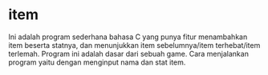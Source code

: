 # item
Ini adalah program sederhana bahasa C yang punya fitur menambahkan item beserta statnya, dan menunjukkan item sebelumnya/item terhebat/item terlemah.
Program ini adalah dasar dari sebuah game.
Cara menjalankan program yaitu dengan menginput nama dan stat item.
